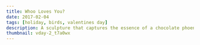 ```yaml
---
title: Whoo Loves You?
date: 2017-02-04
tags: [holiday, birds, valentines day]
description: A sculpture that captures the essence of a chocolate phoenix.
thumbnail: vday-2_t7a0wx
---
```

